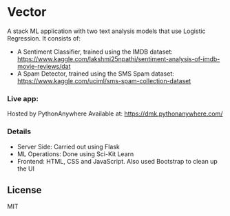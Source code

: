 # Vector



A stack ML application with two text analysis models that use Logistic Regression. It consists of:

  - A Sentiment Classifier, trained using the IMDB dataset: https://www.kaggle.com/lakshmi25npathi/sentiment-analysis-of-imdb-movie-reviews/dat
  - A Spam Detector, trained using the SMS Spam dataset: https://www.kaggle.com/uciml/sms-spam-collection-dataset

### Live app:
Hosted by PythonAnywhere
Available at: https://dmk.pythonanywhere.com/


### Details


- Server Side: Carried out using Flask
- ML Operations: Done using Sci-Kit Learn 
- Frontend: HTML, CSS and JavaScript. Also used Bootstrap to clean up the UI




License
----

MIT



